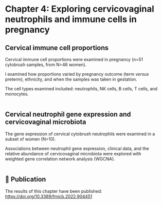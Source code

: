 # Chapter 4: Exploring cervicovaginal neutrophils and immune cells in pregnancy

## Cervical immune cell proportions
Cervical immune cell proportions were examined in pregnancy (n=51 cytobrush samples, from N=46 women). 

I examined how proportions varied by pregnancy outcome (term _versus_ preterm), ethnicity, and when the samples was taken in gestation.

The cell types examined included: neutrophils, NK cells, B cells, T cells, and monocytes.
<br/><br/>

## Cervical neutrophil gene expression and cervicovaginal microbiota 
The gene expression of cervical cytobrush neutrophils were examined in a subset of women (N=10).

Associations between neutrophil gene expression, clinical data, and the relative abundance of cervicovaginal microbiota were explored with weighted gene correlation network analysis (WGCNA).
<br/><br/>

## :page_with_curl: Publication
The results of this chapter have been published: https://doi.org/10.3389/fmicb.2022.904451
